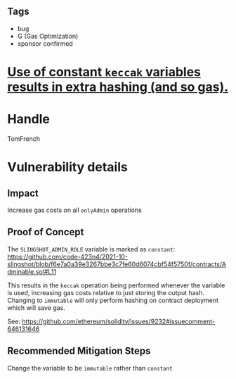 ## Tags

- bug
- G (Gas Optimization)
- sponsor confirmed

# [Use of constant `keccak` variables results in extra hashing (and so gas).](https://github.com/code-423n4/2021-10-slingshot-findings/issues/3) 

# Handle

TomFrench


# Vulnerability details

## Impact
Increase gas costs on all `onlyAdmin` operations

## Proof of Concept

The `SLINGSHOT_ADMIN_ROLE` variable is marked as `constant`:
https://github.com/code-423n4/2021-10-slingshot/blob/f6e7a0a39e3267bbe3c7fe60d6074cbf54f5750f/contracts/Adminable.sol#L11

This results in the `keccak` operation being performed whenever the variable is used, increasing gas costs relative to just storing the output hash. Changing to `immutable` will only perform hashing on contract deployment which will save gas.

See: https://github.com/ethereum/solidity/issues/9232#issuecomment-646131646

## Recommended Mitigation Steps

Change the variable to be `immutable` rather than `constant`

